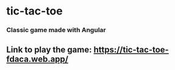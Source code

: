 # tic-tac-toe
### Classic game made with Angular
## Link to play the game: https://tic-tac-toe-fdaca.web.app/
